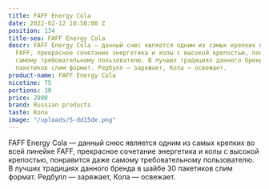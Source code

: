 ```yaml
---
title: FAFF Energy Cola
date: 2022-02-12 10:58:00 Z
position: 134
title-seo: FAFF Energy Cola
descr: FAFF Energy Cola — данный снюс является одним из самых крепких во всей линейке
  FAFF, прекрасное сочетание энергетика и колы с высокой крепостью, понравится даже
  самому требовательному пользователю. В лучших традициях данного бренда в шайбе 30
  пакетиков слим формат. Редбулл — заряжает, Кола — освежает.
product-name: FAFF Energy Cola
nicotine: 75
portions: 30
price: 2800
brand: Russian products
taste: Кола
image: "/uploads/5-dd15de.png"
---
```


FAFF Energy Cola — данный снюс является одним из самых крепких во всей линейке FAFF, прекрасное сочетание энергетика и колы с высокой крепостью, понравится даже самому требовательному пользователю. В лучших традициях данного бренда в шайбе 30 пакетиков слим формат. Редбулл — заряжает, Кола — освежает.